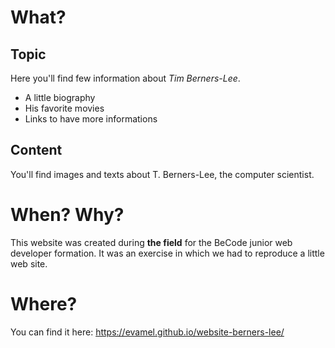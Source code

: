 # What?
## Topic
Here you'll find few information about *Tim Berners-Lee*.
* A little biography
* His favorite movies
* Links to have more informations

## Content
You'll find images and texts about T. Berners-Lee, the computer scientist.


# When? Why?
This website was created during **the field** for the BeCode junior web developer formation.
It was an exercise in which we had to reproduce a little web site.

# Where?
 You can find it here: https://evamel.github.io/website-berners-lee/